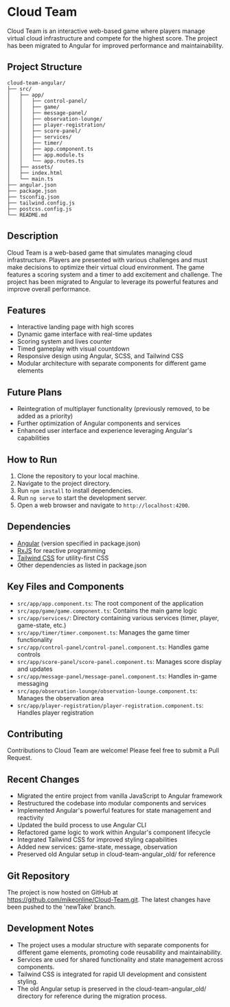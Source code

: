 # Cloud Team

Cloud Team is an interactive web-based game where players manage virtual cloud infrastructure and compete for the highest score. The project has been migrated to Angular for improved performance and maintainability.

## Project Structure

```
cloud-team-angular/
├── src/
│   ├── app/
│   │   ├── control-panel/
│   │   ├── game/
│   │   ├── message-panel/
│   │   ├── observation-lounge/
│   │   ├── player-registration/
│   │   ├── score-panel/
│   │   ├── services/
│   │   ├── timer/
│   │   ├── app.component.ts
│   │   ├── app.module.ts
│   │   └── app.routes.ts
│   ├── assets/
│   ├── index.html
│   └── main.ts
├── angular.json
├── package.json
├── tsconfig.json
├── tailwind.config.js
├── postcss.config.js
└── README.md
```

## Description

Cloud Team is a web-based game that simulates managing cloud infrastructure. Players are presented with various challenges and must make decisions to optimize their virtual cloud environment. The game features a scoring system and a timer to add excitement and challenge. The project has been migrated to Angular to leverage its powerful features and improve overall performance.

## Features

- Interactive landing page with high scores
- Dynamic game interface with real-time updates
- Scoring system and lives counter
- Timed gameplay with visual countdown
- Responsive design using Angular, SCSS, and Tailwind CSS
- Modular architecture with separate components for different game elements

## Future Plans

- Reintegration of multiplayer functionality (previously removed, to be added as a priority)
- Further optimization of Angular components and services
- Enhanced user interface and experience leveraging Angular's capabilities

## How to Run

1. Clone the repository to your local machine.
2. Navigate to the project directory.
3. Run `npm install` to install dependencies.
4. Run `ng serve` to start the development server.
5. Open a web browser and navigate to `http://localhost:4200`.

## Dependencies

- [Angular](https://angular.io/) (version specified in package.json)
- [RxJS](https://rxjs.dev/) for reactive programming
- [Tailwind CSS](https://tailwindcss.com/) for utility-first CSS
- Other dependencies as listed in package.json

## Key Files and Components

- `src/app/app.component.ts`: The root component of the application
- `src/app/game/game.component.ts`: Contains the main game logic
- `src/app/services/`: Directory containing various services (timer, player, game-state, etc.)
- `src/app/timer/timer.component.ts`: Manages the game timer functionality
- `src/app/control-panel/control-panel.component.ts`: Handles game controls
- `src/app/score-panel/score-panel.component.ts`: Manages score display and updates
- `src/app/message-panel/message-panel.component.ts`: Handles in-game messaging
- `src/app/observation-lounge/observation-lounge.component.ts`: Manages the observation area
- `src/app/player-registration/player-registration.component.ts`: Handles player registration

## Contributing

Contributions to Cloud Team are welcome! Please feel free to submit a Pull Request.

## Recent Changes

- Migrated the entire project from vanilla JavaScript to Angular framework
- Restructured the codebase into modular components and services
- Implemented Angular's powerful features for state management and reactivity
- Updated the build process to use Angular CLI
- Refactored game logic to work within Angular's component lifecycle
- Integrated Tailwind CSS for improved styling capabilities
- Added new services: game-state, message, observation
- Preserved old Angular setup in cloud-team-angular_old/ for reference

## Git Repository

The project is now hosted on GitHub at https://github.com/mikeonline/Cloud-Team.git. The latest changes have been pushed to the 'newTake' branch.

## Development Notes

- The project uses a modular structure with separate components for different game elements, promoting code reusability and maintainability.
- Services are used for shared functionality and state management across components.
- Tailwind CSS is integrated for rapid UI development and consistent styling.
- The old Angular setup is preserved in the cloud-team-angular_old/ directory for reference during the migration process.
